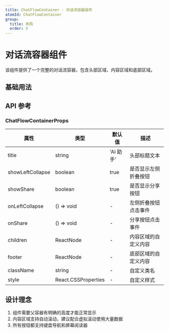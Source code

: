 ```yaml
---
title: ChatFlowContainer - 对话流容器组件
atomId: ChatFlowContainer
group:
  title: 布局
  order: 3
---
```


# 对话流容器组件

该组件提供了一个完整的对话流容器，包含头部区域、内容区域和底部区域。

## 基础用法

<code src="../demos/ChatFlowContainer/index.tsx" iframe=540></code>

## API 参考

### ChatFlowContainerProps

| 属性             | 类型                | 默认值    | 描述                 |
| ---------------- | ------------------- | --------- | -------------------- |
| title            | string              | 'AI 助手' | 头部标题文本         |
| showLeftCollapse | boolean             | true      | 是否显示左侧折叠按钮 |
| showShare        | boolean             | true      | 是否显示分享按钮     |
| onLeftCollapse   | () => void          | -         | 左侧折叠按钮点击事件 |
| onShare          | () => void          | -         | 分享按钮点击事件     |
| children         | ReactNode           | -         | 内容区域的自定义内容 |
| footer           | ReactNode           | -         | 底部区域的自定义内容 |
| className        | string              | -         | 自定义类名           |
| style            | React.CSSProperties | -         | 自定义样式           |

## 设计理念

1. 组件需要父容器有明确的高度才能正常显示
2. 内容区域支持自动滚动，建议配合虚拟滚动使用大量数据
3. 所有按钮都支持键盘导航和屏幕阅读器
